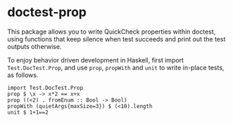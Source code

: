 doctest-prop
============

This package allows you to write QuickCheck properties within doctest,
using functions that keep silence when test succeeds and print out the
test outputs otherwise.

To enjoy behavior driven development in Haskell, first import 
`Test.DocTest.Prop`, and use `prop`, `propWith` and `unit` to write 
in-place tests, as follows.

```
import Test.DocTest.Prop
prop $ \x -> x*2 == x+x
prop ((<2) . fromEnum :: Bool -> Bool)
propWith (quietArgs{maxSize=3}) $ (<10).length
unit $ 1+1==2
```